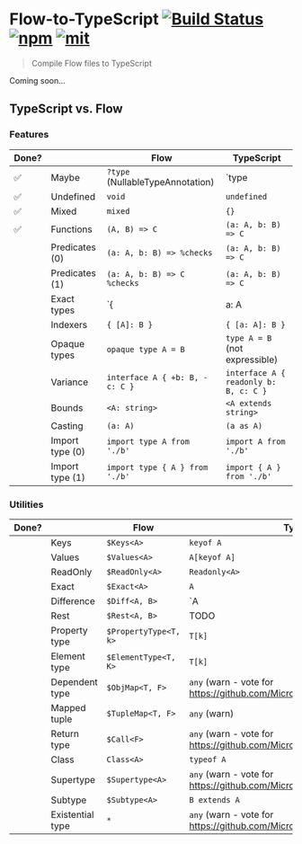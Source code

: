 # Flow-to-TypeScript [![Build Status][build]](https://circleci.com/gh/bcherny/flow-to-typescript) [![npm]](https://www.npmjs.com/package/flow-to-typescript) [![mit]](https://opensource.org/licenses/MIT)

[build]: https://img.shields.io/circleci/project/bcherny/flow-to-typescript.svg?branch=master&style=flat-square
[npm]: https://img.shields.io/npm/v/flow-to-typescript.svg?style=flat-square
[mit]: https://img.shields.io/npm/l/flow-to-typescript.svg?style=flat-square

> Compile Flow files to TypeScript

Coming soon...

## TypeScript vs. Flow

### Features

| Done? |             | Flow                                    | TypeScript |
|-------|-------------|-----------------------------------------|------------|
|   ✅  | Maybe       | `?type` (NullableTypeAnnotation)        | `type | null | undefined` |
|   ✅  | Undefined   | `void`                                  | `undefined` |
|   ✅  | Mixed       | `mixed`                                 | `{}` |
|   ✅  | Functions   | `(A, B) => C`                           | `(a: A, b: B) => C` |
|       | Predicates (0) | `(a: A, b: B) => %checks`            | `(a: A, b: B) => C` |
|       | Predicates (1) | `(a: A, b: B) => C %checks`          | `(a: A, b: B) => C` |
|       | Exact types | `{| a: A |}`                            | `{ a: A }` (not expressible) |
|       | Indexers    | `{ [A]: B }`                            | `{ [a: A]: B }` |
|       | Opaque types | `opaque type A = B`                    | `type A = B` (not expressible) |
|       | Variance    | `interface A { +b: B, -c: C }`          | `interface A { readonly b: B, c: C }` |
|       | Bounds      | `<A: string>`                           | `<A extends string>` |
|       | Casting     | `(a: A)`                                | `(a as A)` |
|       | Import type (0) | `import type A from './b'`          | `import A from './b'` |
|       | Import type (1) | `import type { A } from './b'`          | `import { A } from './b'` |

### Utilities

| Done? |             | Flow                                    | TypeScript |
|-------|-------------|-----------------------------------------|------------|
|       | Keys        | `$Keys<A>`                              | `keyof A` |
|       | Values      | `$Values<A>`                            | `A[keyof A]` |
|       | ReadOnly    | `$ReadOnly<A>`                          | `Readonly<A>` |
|       | Exact       | `$Exact<A>`                             | `A` |
|       | Difference  | `$Diff<A, B>`                           | `A | B` |
|       | Rest        | `$Rest<A, B>`                           | TODO |
|       | Property type | `$PropertyType<T, k>`                 | `T[k]` |
|       | Element type | `$ElementType<T, K>`                   | `T[k]` |
|       | Dependent type | `$ObjMap<T, F>`                      | `any` (warn - vote for https://github.com/Microsoft/TypeScript/issues/20352) |
|       | Mapped tuple | `$TupleMap<T, F>`                      | `any` (warn) |
|       | Return type | `$Call<F>`                              | `any` (warn - vote for https://github.com/Microsoft/TypeScript/issues/6606)
|       | Class       | `Class<A>`                              | `typeof A` |
|       | Supertype   | `$Supertype<A>`                         | `any` (warn - vote for https://github.com/Microsoft/TypeScript/issues/14520) |
|       | Subtype     | `$Subtype<A>`                           | `B extends A` |
|       | Existential type | `*`                                | `any` (warn - vote for https://github.com/Microsoft/TypeScript/issues/14466) |
